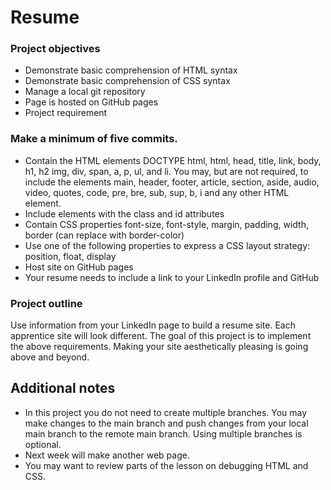 # Resume
### Project objectives
- Demonstrate basic comprehension of HTML syntax
- Demonstrate basic comprehension of CSS syntax
- Manage a local git repository
- Page is hosted on GitHub pages
- Project requirement
### Make a minimum of five commits.
- Contain the HTML elements DOCTYPE html, html, head, title, link, body, h1, h2 img, div, span, a, p, ul, and li. You may, but are not required, to include the elements main, header, footer, article, section, aside, audio, video, quotes, code, pre, bre, sub, sup, b, i and any other HTML element.
- Include elements with the class and id attributes
- Contain CSS properties font-size, font-style, margin, padding, width, border (can replace with border-color)
- Use one of the following properties to express a CSS layout strategy: position, float, display
- Host site on GitHub pages
- Your resume needs to include a link to your LinkedIn profile and GitHub
### Project outline
Use information from your LinkedIn page to build a resume site. Each apprentice site will look different. The goal of this project is to implement the above requirements. Making your site aesthetically pleasing is going above and beyond.

## Additional notes

- In this project you do not need to create multiple branches. You may make changes to the main branch and push changes from your local main branch to the remote main branch. Using multiple branches is optional.
- Next week will make another web page.
- You may want to review parts of the lesson on debugging HTML and CSS.